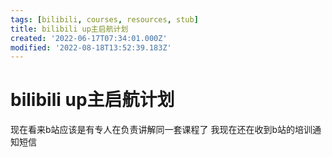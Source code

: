 ```yaml
---
tags: [bilibili, courses, resources, stub]
title: bilibili up主启航计划
created: '2022-06-17T07:34:01.000Z'
modified: '2022-08-18T13:52:39.183Z'
---
```


# bilibili up主启航计划

现在看来b站应该是有专人在负责讲解同一套课程了 我现在还在收到b站的培训通知短信
